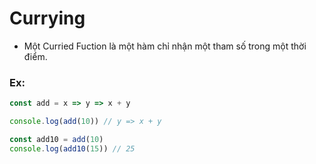 # Currying

- Một Curried Fuction là một hàm chỉ nhận một tham số trong một thời điểm.

### Ex:
```js
const add = x => y => x + y

console.log(add(10)) // y => x + y

const add10 = add(10)
console.log(add10(15)) // 25
```
